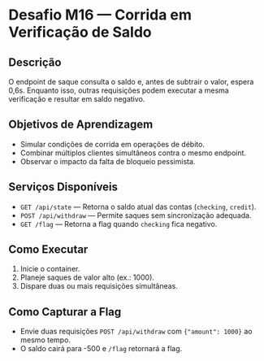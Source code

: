 # Desafio M16 — Corrida em Verificação de Saldo

## Descrição
O endpoint de saque consulta o saldo e, antes de subtrair o valor, espera 0,6s. Enquanto isso, outras requisições podem executar a mesma verificação e resultar em saldo negativo.

## Objetivos de Aprendizagem
- Simular condições de corrida em operações de débito.
- Combinar múltiplos clientes simultâneos contra o mesmo endpoint.
- Observar o impacto da falta de bloqueio pessimista.

## Serviços Disponíveis
- `GET /api/state` — Retorna o saldo atual das contas (`checking`, `credit`).
- `POST /api/withdraw` — Permite saques sem sincronização adequada.
- `GET /flag` — Retorna a flag quando `checking` fica negativo.

## Como Executar
1. Inicie o container.
2. Planeje saques de valor alto (ex.: 1000).
3. Dispare duas ou mais requisições simultâneas.

## Como Capturar a Flag
- Envie duas requisições `POST /api/withdraw` com `{"amount": 1000}` ao mesmo tempo.
- O saldo cairá para -500 e `/flag` retornará a flag.
